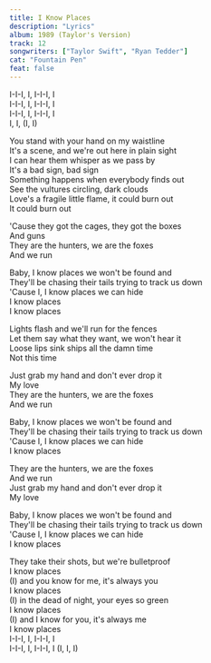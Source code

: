 ```yaml
---
title: I Know Places
description: "Lyrics"
album: 1989 (Taylor's Version)
track: 12
songwriters: ["Taylor Swift", "Ryan Tedder"]
cat: "Fountain Pen"
feat: false
---
```


<p className="intro">
I-I-I, I, I-I-I, I <br />
I-I-I, I, I-I-I, I <br />
I-I-I, I, I-I-I, I <br />
I, I, (I, I) <br />
</p>
<p className="verse-one">
You stand with your hand on my waistline <br />
It's a scene, and we're out here in plain sight <br />
I can hear them whisper as we pass by <br />
It's a bad sign, bad sign <br />
Something happens when everybody finds out <br />
See the vultures circling, dark clouds <br />
Love's a fragile little flame, it could burn out <br />
It could burn out <br />
</p>
<p className="pre-chorus">
'Cause they got the cages, they got the boxes <br />
And guns <br />
They are the hunters, we are the foxes <br />
And we run <br />
</p>
<p className="chorus">
Baby, I know places we won't be found and <br />
They'll be chasing their tails trying to track us down <br />
'Cause I, I know places we can hide <br />
I know places <br />
I know places <br />
</p>
<p className="verse-two">
Lights flash and we'll run for the fences <br />
Let them say what they want, we won't hear it <br />
Loose lips sink ships all the damn time <br />
Not this time <br />
</p>
<p className="pre-chorus">
Just grab my hand and don't ever drop it <br />
My love <br />
They are the hunters, we are the foxes <br />
And we run <br />
</p>
<p className="chorus">
Baby, I know places we won't be found and <br />
They'll be chasing their tails trying to track us down <br />
'Cause I, I know places we can hide <br />
I know places <br />
</p>
<p className="bridge">
They are the hunters, we are the foxes <br />
And we run <br />
Just grab my hand and don't ever drop it <br />
My love <br />
</p>
<p className="chorus">
Baby, I know places we won't be found and <br />
They'll be chasing their tails trying to track us down <br />
'Cause I, I know places we can hide <br />
I know places <br />
</p>
<p className="outro">
They take their shots, but we're bulletproof <br />
I know places <br />
(I) and you know for me, it's always you <br />
I know places <br />
(I) in the dead of night, your eyes so green <br />
I know places <br />
(I) and I know for you, it's always me <br />
I know places <br />
I-I-I, I, I-I-I, I <br />
I-I-I, I, I-I-I, I (I, I, I) <br />
</p>
